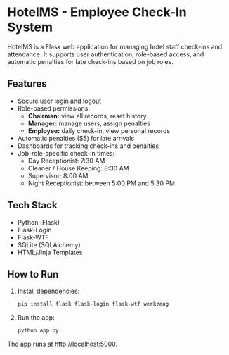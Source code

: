 # HotelMS - Employee Check-In System

HotelMS is a Flask web application for managing hotel staff check-ins and attendance. It supports user authentication, role-based access, and automatic penalties for late check-ins based on job roles.

## Features

- Secure user login and logout
- Role-based permissions:
  - **Chairman:** view all records, reset history
  - **Manager:** manage users, assign penalties
  - **Employee:** daily check-in, view personal records
- Automatic penalties ($5) for late arrivals
- Dashboards for tracking check-ins and penalties
- Job-role-specific check-in times:
  - Day Receptionist: 7:30 AM
  - Cleaner / House Keeping: 8:30 AM
  - Supervisor: 8:00 AM
  - Night Receptionist: between 5:00 PM and 5:30 PM

## Tech Stack

- Python (Flask)
- Flask-Login
- Flask-WTF
- SQLite (SQLAlchemy)
- HTML/Jinja Templates

## How to Run

1. Install dependencies:
    ```bash
    pip install flask flask-login flask-wtf werkzeug
    ```

2. Run the app:
    ```bash
    python app.py
    ```

The app runs at [http://localhost:5000](http://localhost:5000).

